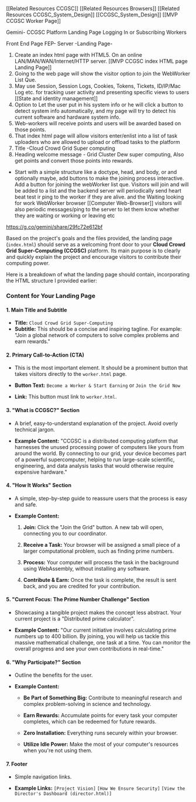 


[[Related Resources CCGSC]]
[[Related Resources Browsers]]
[[Related Resources CCGSC_System_Design]]
[[CCGSC_System_Design]]
[[MVP CCGSC Worker Page]]

Gemini-
CCGSC Platform Landing Page
Logging In or Subscribing Workers




Front End Page  FEP- Server -Landing Page- 
1. Create an index html page with HTML5. On an online LAN/MAN/WAN/Internet/HTTP  server. [[MVP CCGSC index HTML page Landing Page]]
2. Going to the web page will show the visitor option to join the WebWorker List Que. 
3. May use Session, Session Logs, Cookies, Tokens, Tickets, ID/IP/Mac Log etc. for tracking user activity and presenting specific views to users [[State and identity management]]
4. Option to Let the user put in his system info or he will click a button to detect system info automatically, and my page will try to detect his current software and hardware  system info. 
5. Web-workers will receive points and users will be awarded based on those points.
6.  That index html page will allow visitors enter/enlist into a  list of task uploaders who are allowed to upload or offload tasks to the platform 
7. Title -Cloud Crowd Grid Super computing 
8.  Heading welcome  message  - Grid Cluster Dew super computing, Also get points and convert those points into rewards. 
- Start with a simple structure like a doctype, head, and body, or and optionally maybe, add  buttons to make the joining process interactive.
Add a button for joining the webWorker list que. Visitors will join and will be added to a list and the backend server will periodically send heart beat test ir ping to the worker if they are alive. 
and the Waiting looking for work WebWorker browser [[Computer Web-Browser]] visitors will also periodic messages/ping to the server to let them know whether they are waiting or working or leaving etc


https://g.co/gemini/share/29fc72e612bf

Based on the project's goals and the files provided, the landing page (`index.html`) should serve as a welcoming front door to your **Cloud Crowd Grid Super-Computing (CCGSC)** platform. Its main purpose is to clearly and quickly explain the project and encourage visitors to contribute their computing power.

Here is a breakdown of what the landing page should contain, incorporating the HTML structure I provided earlier:

### Content for Your Landing Page

#### 1. **Main Title and Subtitle**

- **Title:** `Cloud Crowd Grid Super-Computing`
- **Subtitle:** This should be a concise and inspiring tagline. For example: "Join a global network of computers to solve complex problems and earn rewards."
    

#### 2. **Primary Call-to-Action (CTA)**

- This is the most important element. It should be a prominent button that takes visitors directly to the `worker.html` page.
    
- **Button Text:** `Become a Worker & Start Earning` or `Join the Grid Now`
    
- **Link:** This button must link to `worker.html`.
    

#### 3. **"What is CCGSC?" Section**

- A brief, easy-to-understand explanation of the project. Avoid overly technical jargon.
    
- **Example Content:** "CCGSC is a distributed computing platform that harnesses the unused processing power of computers like yours from around the world. By connecting to our grid, your device becomes part of a powerful supercomputer, helping to run large-scale scientific, engineering, and data analysis tasks that would otherwise require expensive hardware."
    

#### 4. **"How It Works" Section**

- A simple, step-by-step guide to reassure users that the process is easy and safe.
    
- **Example Content:**
    
    1. **Join:** Click the "Join the Grid" button. A new tab will open, connecting you to our coordinator.
        
    2. **Receive a Task:** Your browser will be assigned a small piece of a larger computational problem, such as finding prime numbers.
        
    3. **Process:** Your computer will process the task in the background using WebAssembly, without installing any software.
        
    4. **Contribute & Earn:** Once the task is complete, the result is sent back, and you are credited for your contribution.
        

#### 5. **"Current Focus: The Prime Number Challenge" Section**

- Showcasing a tangible project makes the concept less abstract. Your current project is a "Distributed prime calculator".
    
- **Example Content:** "Our current initiative involves calculating prime numbers up to 400 billion. By joining, you will help us tackle this massive mathematical challenge, one task at a time. You can monitor the overall progress and see your own contributions in real-time."
    

#### 6. **"Why Participate?" Section**

- Outline the benefits for the user.
    
- **Example Content:**
    
    - **Be Part of Something Big:** Contribute to meaningful research and complex problem-solving in science and technology.
        
    - **Earn Rewards:** Accumulate points for every task your computer completes, which can be redeemed for future rewards.
        
    - **Zero Installation:** Everything runs securely within your browser.
        
    - **Utilize Idle Power:** Make the most of your computer's resources when you're not using them.
        

#### 7. **Footer**

- Simple navigation links.
    
- **Example Links:** `[Project Vision]` `[How We Ensure Security]` `[View the Director's Dashboard (director.html)]`
    










